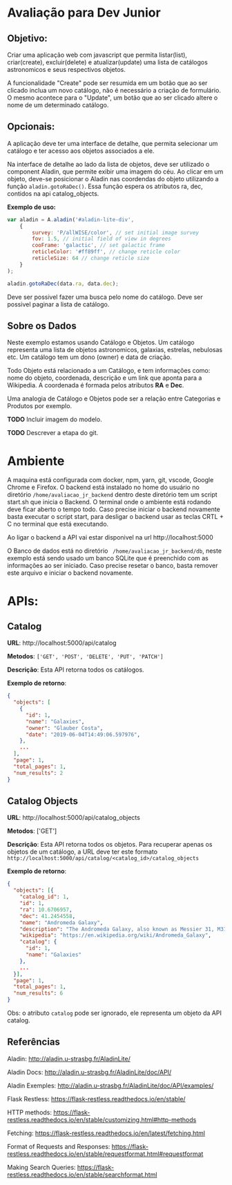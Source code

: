 # Avaliação para Dev Junior 

## Objetivo:
Criar uma aplicação web com javascript que permita listar(list), criar(create), excluir(delete) e atualizar(update) uma lista de catálogos astronomicos e seus respectivos objetos.

A funcionalidade "Create" pode ser resumida em um botão que ao ser clicado inclua um novo catálogo, não é necessário a criação de formulário. O mesmo acontece para o "Update", um botão que ao ser clicado altere o nome de um determinado catálogo.

## Opcionais:
A aplicação deve ter uma interface de detalhe, que permita selecionar um catálogo e ter acesso aos objetos associados a ele. 

Na interface de detalhe ao lado da lista de objetos, deve ser utilizado o component Aladin, que permite exibir uma imagem do céu. Ao clicar em um objeto, deve-se posicionar o Aladin nas coordendas do objeto utilizando a função ```aladin.gotoRaDec()```. Essa função espera os atributos ra, dec, contidos na api catalog_objects. 

**Exemplo de uso:**
```javascript
var aladin = A.aladin('#aladin-lite-div',
    {
        survey: 'P/allWISE/color', // set initial image survey
        fov: 1.5, // initial field of view in degrees
        cooFrame: 'galactic', // set galactic frame
        reticleColor: '#ff89ff', // change reticle color
        reticleSize: 64 // change reticle size
    }
);

aladin.gotoRaDec(data.ra, data.dec);
```

Deve ser possivel fazer uma busca pelo nome do catálogo. 
Deve ser possivel paginar a lista de catálogo.


## Sobre os Dados
Neste exemplo estamos usando Catálogo e Objetos. Um catálogo representa uma lista de objetos astronomicos, galaxias, estrelas, nebulosas etc. Um catálogo tem um dono (owner) e data de criação. 

Todo Objeto está relacionado a um Catálogo, e tem informações como: nome do objeto, coordenada, descrição e um link que aponta para a Wikipedia.
A coordenada é formada pelos atributos **RA** e **Dec**. 

Uma analogia de Catálogo e Objetos pode ser a relação entre Categorias e Produtos por exemplo. 

**TODO** Incluir imagem do modelo. 

**TODO** Descrever a etapa do git. 

# Ambiente
A maquina está configurada com docker, npm, yarn, git, vscode, Google Chrome e Firefox. O backend está instalado no home do usuário no diretório ```/home/avaliacao_jr_backend``` dentro deste diretório tem um script start.sh que inicia o Backend. O terminal onde o ambiente está rodando deve ficar aberto o tempo todo. Caso precise iniciar o backend novamente basta executar o script start, para desligar o backend usar as teclas CRTL + C no terminal que está executando. 

Ao ligar o backend a API vai estar disponivel na url http://localhost:5000

O Banco de dados está no diretório ``` /home/avaliacao_jr_backend/db```, neste exemplo está sendo usado um banco SQLite que é preenchido com as informações ao ser iniciado. Caso precise resetar o banco, basta remover este arquivo e iniciar o backend novamente. 


# APIs:
## Catalog
**URL**: http://localhost:5000/api/catalog

**Metodos**: ```['GET', 'POST', 'DELETE', 'PUT', 'PATCH']```

**Descrição**: Esta API retorna todos os catálogos.

**Exemplo de retorno**: 

```json
{
  "objects": [
    {
      "id": 1, 
      "name": "Galaxies", 
      "owner": "Glauber Costa",
      "date": "2019-06-04T14:49:06.597976", 
    }, 
    ...
  ], 
  "page": 1, 
  "total_pages": 1,
  "num_results": 2 
}

```

## Catalog Objects
**URL**: http://localhost:5000/api/catalog_objects

**Metodos**: ['GET']

**Descrição**: Esta API retorna todos os objetos. Para recuperar apenas os objetos de um catálogo, a URL deve ter este formato ```http://localhost:5000/api/catalog/<catalog_id>/catalog_objects```


**Exemplo de retorno**: 
```json
{
  "objects": [{
    "catalog_id": 1,
    "id": 1,
    "ra": 10.6706957,
    "dec": 41.2454558,
    "name": "Andromeda Galaxy",
    "description": "The Andromeda Galaxy, also known as Messier 31, M31, or NGC 224, is a spiral galaxy approximately 780 kiloparsecs (2.5 million light-years) from Earth, and the nearest major galaxy to the Milky Way",		
    "wikipedia": "https://en.wikipedia.org/wiki/Andromeda_Galaxy",
    "catalog": {
      "id": 1,
      "name": "Galaxies"
    },
    ...
  }],
  "page": 1,
  "total_pages": 1,
  "num_results": 6
}

```
Obs: o atributo ```catalog``` pode ser ignorado, ele representa um objeto da API catalog.


## Referências

Aladin: http://aladin.u-strasbg.fr/AladinLite/ 

Aladin Docs: http://aladin.u-strasbg.fr/AladinLite/doc/API/

Aladin Exemples: http://aladin.u-strasbg.fr/AladinLite/doc/API/examples/


Flask Restless: https://flask-restless.readthedocs.io/en/stable/

HTTP methods: https://flask-restless.readthedocs.io/en/stable/customizing.html#http-methods

Fetching: https://flask-restless.readthedocs.io/en/latest/fetching.html

Format of Requests and Responses: https://flask-restless.readthedocs.io/en/stable/requestformat.html#requestformat

Making Search Queries: https://flask-restless.readthedocs.io/en/stable/searchformat.html







